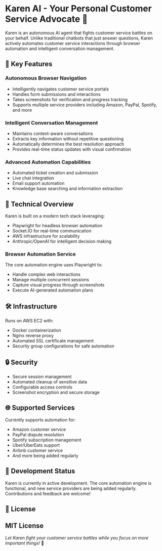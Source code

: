 # Karen AI - Your Personal Customer Service Advocate 🤖

Karen is an autonomous AI agent that fights customer service battles on your behalf. Unlike traditional chatbots that just answer questions, Karen actively automates customer service interactions through browser automation and intelligent conversation management.

## 🌟 Key Features

### Autonomous Browser Navigation
- Intelligently navigates customer service portals
- Handles form submissions and interactions
- Takes screenshots for verification and progress tracking
- Supports multiple service providers including Amazon, PayPal, Spotify, and more

### Intelligent Conversation Management
- Maintains context-aware conversations
- Extracts key information without repetitive questioning
- Automatically determines the best resolution approach
- Provides real-time status updates with visual confirmation

### Advanced Automation Capabilities
- Automated ticket creation and submission
- Live chat integration
- Email support automation
- Knowledge base searching and information extraction

## 🚀 Technical Overview

Karen is built on a modern tech stack leveraging:
- Playwright for headless browser automation
- Socket.IO for real-time communication
- AWS infrastructure for scalability
- Anthropic/OpenAI for intelligent decision making

### Browser Automation Service
The core automation engine uses Playwright to:
- Handle complex web interactions
- Manage multiple concurrent sessions
- Capture visual progress through screenshots
- Execute AI-generated automation plans


## 🛠 Infrastructure

Runs on AWS EC2 with:
- Docker containerization
- Nginx reverse proxy
- Automated SSL certificate management
- Security group configurations for safe automation

## 🔒 Security

- Secure session management
- Automated cleanup of sensitive data
- Configurable access controls
- Screenshot encryption and secure storage

## 🌐 Supported Services

Currently supports automation for:
- Amazon customer service
- PayPal dispute resolution
- Spotify subscription management
- Uber/UberEats support
- Airbnb customer service
- And more being added regularly

## 🚧 Development Status

Karen is currently in active development. The core automation engine is functional, and new service providers are being added regularly. Contributions and feedback are welcome!

## 📝 License

MIT License
---

*Let Karen fight your customer service battles while you focus on more important things!* 💪
